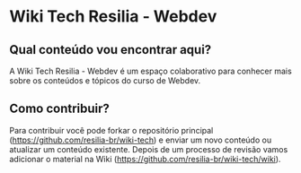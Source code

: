 # Wiki Tech Resilia - Webdev

## Qual conteúdo vou encontrar aqui?

A Wiki Tech Resilia - Webdev é um espaço colaborativo para conhecer mais sobre os conteúdos e tópicos do curso de Webdev.

## Como contribuir?

Para contribuir você pode forkar o repositório principal (https://github.com/resilia-br/wiki-tech) e enviar um novo conteúdo ou atualizar um conteúdo existente. Depois de um processo de revisão vamos adicionar o material na Wiki (https://github.com/resilia-br/wiki-tech/wiki).
